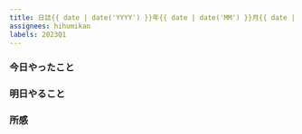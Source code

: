 ```yaml
---
title: 日誌{{ date | date('YYYY') }}年{{ date | date('MM') }}月{{ date | date('DD') }}日
assignees: hihumikan
labels: 2023Q1
---
```


### 今日やったこと

### 明日やること

### 所感
